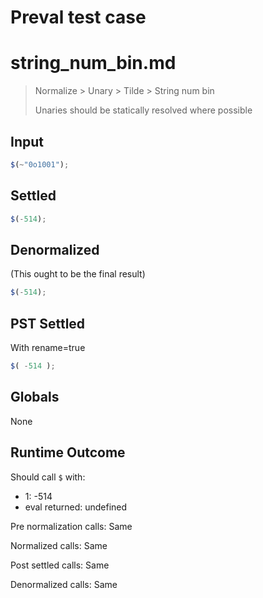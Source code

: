 # Preval test case

# string_num_bin.md

> Normalize > Unary > Tilde > String num bin
>
> Unaries should be statically resolved where possible

## Input

`````js filename=intro
$(~"0o1001");
`````


## Settled


`````js filename=intro
$(-514);
`````


## Denormalized
(This ought to be the final result)

`````js filename=intro
$(-514);
`````


## PST Settled
With rename=true

`````js filename=intro
$( -514 );
`````


## Globals


None


## Runtime Outcome


Should call `$` with:
 - 1: -514
 - eval returned: undefined

Pre normalization calls: Same

Normalized calls: Same

Post settled calls: Same

Denormalized calls: Same
